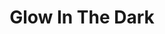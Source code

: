 ---
title: "Glow In The Dark"
draft: false
slug: "glow-in-the-dark"
weight: "5"
mainpage: true
related: true

block_project: {
	description: "(description coming soon)",
	bgcolor: "#161421",
	fontcolor: "#fff",
	work: [ 
		{class: "gallery-col-12", src: "img/illustration_glow-in-the-dark-01.jpg"},
		{class: "gallery-col-12", src: "img/illustration_glow-in-the-dark-02.jpg"},
		{class: "gallery-col-12", src: "img/illustration_glow-in-the-dark-03.jpg"}
	]
}

---